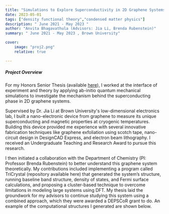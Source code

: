 ```yaml
---
title: "Simulations to Explore Superconductivity in 2D Graphene Systems" 
date: 2023-05-01
tags: ["density functional theory","condensed matter physics"]
description: " June 2021 - May 2023 " 
author: "Anvita Bhagavathula (Advisors: Jia Li, Brenda Rubenstein)"
summary: " June 2021 - May 2023 , Brown University" 

cover:
    image: "proj2.png"
    relative: true

---
```


##### Project Overview

For my Honors Senior Thesis (available [here](https://drive.google.com/file/d/1M8eeTZ28f-m6l5YwkckEhwD51x4aRwff/view?usp=sharing)), I worked at the interface of experiment and theory by applying ab-initio quantum mechanical simulations to investigate the mechanism behind the superconducting phase in 2D graphene systems.

Supervised by Dr. Jia Li at Brown University's low-dimensional electronics lab, I built a nano-electronic device from graphene to measure its unique superconducting and magnetic properties at cryogenic temperatures. Building this device provided me experience with several innovative fabrication techniques like graphene exfoliation using scotch tape, nano-circuit design in DesignCAD Express, and electron beam lithography. I received an Undergraduate Teaching and Research Award to pursue this research.

I then initiated a collaboration with the Department of Chemistry (PI: Professor Brenda Rubenstein) to better understand this graphene system theoretically. My contributions included implementing a program called TriCrystal (repository available here) that generated the system’s structure, running baseline band structure, density of states, and Fermi surface calculations, and proposing a cluster-based technique to overcome limitations in modeling large systems using DFT. My thesis laid the groundwork for my advisors to continue studying this system using a combined approach, which they were awarded a DEPSCoR grant to do. An example of the computational structures I generated are shown below.
